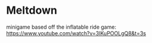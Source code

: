 # Meltdown
 minigame based off the inflatable ride game: https://www.youtube.com/watch?v=3IKuPOOLgQ8&t=3s
